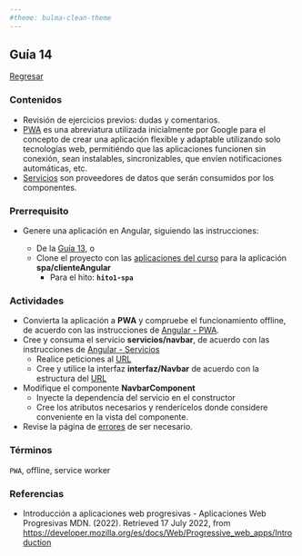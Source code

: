 ```yaml
---
#theme: bulma-clean-theme
---
```


## Guía 14

[Regresar](/DAWM/)

### Contenidos

* Revisión de ejercicios previos: dudas y comentarios.
* [PWA](https://developer.mozilla.org/es/docs/Web/Progressive_web_apps/Introduction) es una abreviatura utilizada inicialmente por Google para el concepto de crear una aplicación flexible y adaptable utilizando solo tecnologías web, permitiéndo que las aplicaciones funcionen sin conexión, sean instalables, sincronizables, que envíen notificaciones automáticas, etc.
* [Servicios](https://desarrolloweb.com/articulos/servicios-angular.html) son proveedores de datos que serán consumidos por los componentes.


### Prerrequisito

* Genere una aplicación en Angular, siguiendo las instrucciones:
  
  + De la [Guía 13](https://dawfiec.github.io/DAWM/guias/guia13.html), o 
  + Clone el proyecto con las [aplicaciones del curso](https://github.com/DAWFIEC/DAWM-apps) para la aplicación **spa/clienteAngular**
    - Para el hito: **`hito1-spa`**

### Actividades

* Convierta la aplicación a **PWA** y compruebe el funcionamiento offline, de acuerdo con las instrucciones de [Angular - PWA](https://dawfiec.github.io/DAWM/tutoriales/angular_pwa.html).
* Cree y consuma el servicio **servicios/navbar**, de acuerdo con las instrucciones de [Angular - Servicios](https://dawfiec.github.io/DAWM/tutoriales/angular_servicios.html)
  + Realice peticiones al [URL](https://dawm-fiec-espol-default-rtdb.firebaseio.com/navbar.json)
  + Cree y utilice la interfaz **interfaz/Navbar** de acuerdo con la estructura del [URL](https://dawm-fiec-espol-default-rtdb.firebaseio.com/navbar.json)
* Modifique el componente **NavbarComponent**
  + Inyecte la dependencia del servicio en el constructor
  + Cree los atributos necesarios y renderícelos donde considere conveniente en la vista del componente. 
* Revise la página de [errores](https://dawfiec.github.io/DAWM/paginas/errores.html) de ser necesario.

### Términos

`PWA`, offline, service worker

### Referencias

* Introducción a aplicaciones web progresivas - Aplicaciones Web Progresivas MDN. (2022). Retrieved 17 July 2022, from https://developer.mozilla.org/es/docs/Web/Progressive_web_apps/Introduction